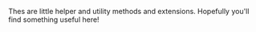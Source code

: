 Thes are little helper and utility methods and extensions.  Hopefully you'll find something useful here!